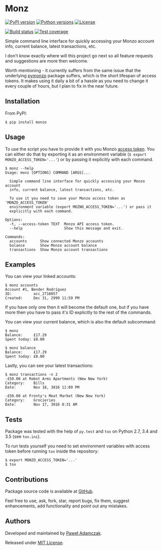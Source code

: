# Monz
[![PyPI version](https://img.shields.io/pypi/v/monz.svg)][pypi]
[![Python versions](https://img.shields.io/pypi/pyversions/monz.svg)][pypi]
[![License](https://img.shields.io/github/license/pawelad/monz.svg)][license]

[![Build status](https://img.shields.io/travis/pawelad/monz.svg)][travis]
[![Test coverage](https://img.shields.io/coveralls/pawelad/monz.svg)][coveralls]

Simple command line interface for quickly accessing your Monzo account info,
current balance, latest transactions, etc.

I don't know exactly where will this project go next so all feature requests
and suggestions are more then welcome.

Worth mentioning - it currently suffers from the same issue that the underlying
[pymonzo][pymonzo] package suffers, which is the short lifespan of access
tokens. It makes using it daily a bit of a hassle as you need to change it
every couple of hours, but I plan to fix in the near future.

## Installation
From PyPI:
```shell
$ pip install monzo
```

## Usage
To use the script you have to provide it with you Monzo
[access token][monzo developer playground]. You can either do that by exporting
it as an environment variable (`$ export MONZO_ACCESS_TOKEN='...'`) or by
passing it explicitly with each command.

```shell
$ monz --help 
Usage: monz [OPTIONS] COMMAND [ARGS]...

  Simple command line interface for quickly accessing your Monzo account
  info, current balance, latest transactions, etc.

  To use it you need to save your Monzo access token as 'MONZO_ACCESS_TOKEN'
  environment variable (export MOZNO_ACCESS_TOKEN='...') or pass it
  explicitly with each command.

Options:
  -t, --access-token TEXT  Monzo API access token.
  --help                   Show this message and exit.

Commands:
  accounts      Show connected Monzo accounts
  balance       Show Monzo account balance
  transactions  Show Monzo account transactions
```

## Examples
You can view your linked accounts:
```shell
$ monz accounts    
Account #1, Bender Rodríguez
ID:          acc_2716057
Created:     Dec 31, 2999 11:59 PM
```
If you have only one then it will become the default one, but if you have more
then you have to pass it's ID explicitly to the rest of the commands.

You can view your current balance, which is also the default subcommand:
```shell
$ monz       
Balance:     £17.29
Spent today: £0.00

$ monz balance
Balance:     £17.29
Spent today: £0.00
```

Lastly, you can see your latest transactions:
```shell
$ monz transactions -n 2
-£50.00 at Robot Arms Apartments (New New York)
Category:    Bills
Date:        Nov 18, 3016 11:09 PM

-£50.00 at Fronty's Meat Market (New New York)
Category:    Grocieries
Date:        Nov 17, 3016 8:31 AM
```

## Tests
Package was tested with the help of `py.test` and `tox` on Python 2.7, 3.4
and 3.5 (see `tox.ini`).

To run tests yourself you need to set environment variables with access token
before running `tox` inside the repository:
```shell
$ export MONZO_ACCESS_TOKEN='...'
$ tox
```

## Contributions
Package source code is available at [GitHub][github].

Feel free to use, ask, fork, star, report bugs, fix them, suggest enhancements,
add functionality and point out any mistakes.

## Authors
Developed and maintained by [Paweł Adamczak][pawelad].

Released under [MIT License][license].


[coveralls]: https://coveralls.io/github/pawelad/monz
[github add issue]: https://github.com/pawelad/monz/issues/new
[github]: https://github.com/pawelad/monz
[license]: https://github.com/pawelad/monz/blob/master/LICENSE
[monzo developer playground]: https://developers.getmondo.co.uk/api/playground
[monzo]: https://monzo.com/
[pawelad]: https://github.com/pawelad
[pypi]: https://pypi.python.org/pypi/monz
[pymonzo]: https://github.com/pawelad/pymonzo
[travis]: https://travis-ci.org/pawelad/monz
